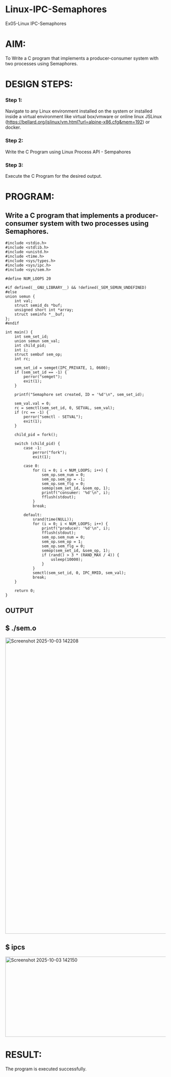 # Linux-IPC-Semaphores
Ex05-Linux IPC-Semaphores

# AIM:
To Write a C program that implements a producer-consumer system with two processes using Semaphores.

# DESIGN STEPS:

### Step 1:

Navigate to any Linux environment installed on the system or installed inside a virtual environment like virtual box/vmware or online linux JSLinux (https://bellard.org/jslinux/vm.html?url=alpine-x86.cfg&mem=192) or docker.

### Step 2:

Write the C Program using Linux Process API - Sempahores

### Step 3:

Execute the C Program for the desired output. 

# PROGRAM:

## Write a C program that implements a producer-consumer system with two processes using Semaphores.
```
#include <stdio.h>
#include <stdlib.h>
#include <unistd.h>
#include <time.h>
#include <sys/types.h>
#include <sys/ipc.h>
#include <sys/sem.h>

#define NUM_LOOPS 20

#if defined(__GNU_LIBRARY__) && !defined(_SEM_SEMUN_UNDEFINED)
#else
union semun {
    int val;
    struct semid_ds *buf;
    unsigned short int *array;
    struct seminfo *__buf;
};
#endif

int main() {
    int sem_set_id;
    union semun sem_val;
    int child_pid;
    int i;
    struct sembuf sem_op;
    int rc;

    sem_set_id = semget(IPC_PRIVATE, 1, 0600);
    if (sem_set_id == -1) {
        perror("semget");
        exit(1);
    }

    printf("Semaphore set created, ID = '%d'\n", sem_set_id);

    sem_val.val = 0;
    rc = semctl(sem_set_id, 0, SETVAL, sem_val);
    if (rc == -1) {
        perror("semctl - SETVAL");
        exit(1);
    }

    child_pid = fork();

    switch (child_pid) {
        case -1:
            perror("fork");
            exit(1);

        case 0:
            for (i = 0; i < NUM_LOOPS; i++) {
                sem_op.sem_num = 0;
                sem_op.sem_op = -1;
                sem_op.sem_flg = 0;
                semop(sem_set_id, &sem_op, 1);
                printf("consumer: '%d'\n", i);
                fflush(stdout);
            }
            break;

        default:
            srand(time(NULL));
            for (i = 0; i < NUM_LOOPS; i++) {
                printf("producer: '%d'\n", i);
                fflush(stdout);
                sem_op.sem_num = 0;
                sem_op.sem_op = 1;
                sem_op.sem_flg = 0;
                semop(sem_set_id, &sem_op, 1);
                if (rand() > 3 * (RAND_MAX / 4)) {
                    usleep(10000);
                }
            }
            semctl(sem_set_id, 0, IPC_RMID, sem_val);
            break;
    }

    return 0;
}
```



## OUTPUT
## $ ./sem.o 
<img width="771" height="930" alt="Screenshot 2025-10-03 142208" src="https://github.com/user-attachments/assets/f4f61877-cc98-4d03-bb87-2bac2d6d97ac" />


 ## $ ipcs

<img width="935" height="252" alt="Screenshot 2025-10-03 142150" src="https://github.com/user-attachments/assets/73a85ba1-48bf-46ad-8acb-87b54c5d352d" />




# RESULT:
The program is executed successfully.
